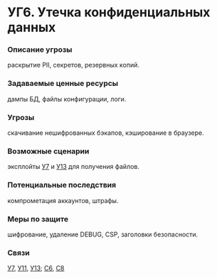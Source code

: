 # УГ6. Утечка конфиденциальных данных

### **Описание угрозы**

раскрытие PII, секретов, резервных копий.

### **Задаваемые ценные ресурсы**

дампы БД, файлы конфигурации, логи.

### **Угрозы**

скачивание нешифрованных бэкапов, кэширование в браузере.

### **Возможные сценарии**

эксплойты [У7](../../uyazvimosti/perechen-uyazvimostei-sistemy/u7.-keshirovanie-uchetnykh-dannykh-v-brauzere.md) и [У13](../../uyazvimosti/perechen-uyazvimostei-sistemy/u13.-servernoe-vklyuchenie-podrobnogo-debag-rezhima-debug-true.md) для получения файлов.

### **Потенциальные последствия**

компрометация аккаунтов, штрафы.

### **Меры по защите**

шифрование, удаление DEBUG, CSP, заголовки безопасности.

### **Связи**

[У7](../../uyazvimosti/perechen-uyazvimostei-sistemy/u7.-keshirovanie-uchetnykh-dannykh-v-brauzere.md), [У11](../../uyazvimosti/perechen-uyazvimostei-sistemy/u11.-nedostatochnoe-logirovanie-autentifikacii-net-zapisi-neudachnykh-popytok.md), [У13](../../uyazvimosti/perechen-uyazvimostei-sistemy/u13.-servernoe-vklyuchenie-podrobnogo-debag-rezhima-debug-true.md); [С6](../../scenarii-atak/perechen-scenariev-atak/s6.-krazha-sekretov-iz-konteinerov-docker.md), [С8](../../scenarii-atak/perechen-scenariev-atak/s8.-utechka-polzovatelskikh-dannykh-cherez-neprozrachnyi-bekap.md)
